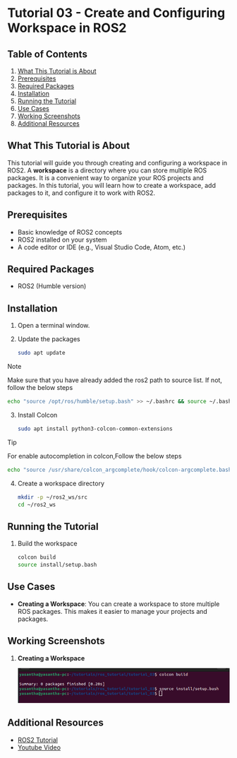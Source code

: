# Tutorial 03 - Create and Configuring Workspace in ROS2

## Table of Contents
1. [What This Tutorial is About](#what-this-tutorial-is-about)
2. [Prerequisites](#prerequisites)
3. [Required Packages](#required-packages)
4. [Installation](#installation)
5. [Running the Tutorial](#running-the-tutorial)
6. [Use Cases](#use-cases)
7. [Working Screenshots](#working-screenshots)
8. [Additional Resources](#additional-resources)

## What This Tutorial is About

This tutorial will guide you through creating and configuring a workspace in ROS2. A **workspace** is a directory where you can store multiple ROS packages. It is a convenient way to organize your ROS projects and packages. In this tutorial, you will learn how to create a workspace, add packages to it, and configure it to work with ROS2.

## Prerequisites

- Basic knowledge of ROS2 concepts
- ROS2 installed on your system
- A code editor or IDE (e.g., Visual Studio Code, Atom, etc.)

## Required Packages
- ROS2 (Humble version)

## Installation

1. Open a terminal window.
2. Update the packages

    ```bash
    sudo apt update
    ```
>[!NOTE]
> Make sure that you have already added the ros2 path to source list. If not, follow the below steps
> ```bash
> echo "source /opt/ros/humble/setup.bash" >> ~/.bashrc && source ~/.bashrc
> ```

3. Install Colcon

    ```bash
    sudo apt install python3-colcon-common-extensions
    ```
> [!TIP]
> For enable autocompletion in colcon,Follow the below steps
> ```bash
> echo "source /usr/share/colcon_argcomplete/hook/colcon-argcomplete.bash" >> ~/.bashrc && source ~/.bashrc
> ```

4. Create a workspace directory

    ```bash
    mkdir -p ~/ros2_ws/src
    cd ~/ros2_ws
    ```



## Running the Tutorial

1. Build the workspace

    ```bash
    colcon build
    source install/setup.bash
    ```


## Use Cases

- **Creating a Workspace**: You can create a workspace to store multiple ROS packages. This makes it easier to manage your projects and packages.

## Working Screenshots

1. **Creating a Workspace**

    ![Creating a Workspace](./assets/image.png)

## Additional Resources

- [ROS2 Tutorial](https://docs.ros.org/en/foxy/Tutorials/Beginner-Client-Libraries/Colcon-Tutorial.html)
- [Youtube Video](https://www.youtube.com/watch?v=3GbrKQ7G2P0&list=PLLSegLrePWgJudpPUof4-nVFHGkB62Izy&index=3)

